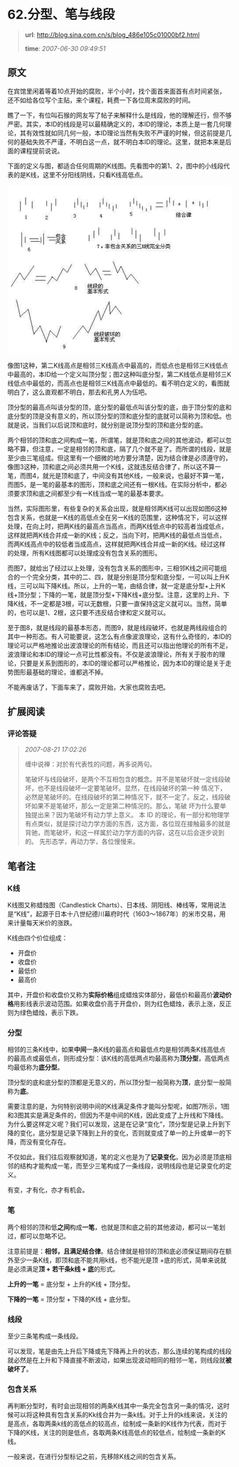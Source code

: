 # 62.分型、笔与线段

> **url**: http://blog.sina.com.cn/s/blog_486e105c01000bf2.html
>
> **time**: *2007-06-30 09:49:51*

## 原文

在宾馆里闲着等着10点开始的腐败，半个小时，找个面首来面首有点时间紧张，还不如给各位写个主贴，来个课程，耗费一下各位周末腐败的时间。

瞧了一下，有位叫石猴的网友写了帖子来解释什么是线段，他的理解还行，但不够严密。其实，本ID的线段是可以最精确定义的，本ID的理论，本质上是一套几何理论，其有效性就如同几何一般，本ID理论当然有失败不严谨的时候，但这前提是几何的基础失败不严谨，不明白这一点，就不明白本ID的理论。这里，就把本来是后面的课程提前说说。

下面的定义与图，都适合任何周期的K线图。先看图中的第1、2，图中的小线段代表的是K线，这里不分阳线阴线，只看K线高低点。

![教你炒股票62：分型、笔与线段](./images/62.jpg)

像图1这种，第二K线高点是相邻三K线高点中最高的，而低点也是相邻三K线低点中最高的，本ID给一个定义叫顶分型；图2这种叫底分型，第二K线低点是相邻三K线低点中最低的，而高点也是相邻三K线高点中最低的。看不明白定义的，看图就明白了，这么直观都不明白，那去和孔男人为伍吧。

顶分型的最高点叫该分型的顶，底分型的最低点叫该分型的底，由于顶分型的底和底分型的顶是没有意义的，所以顶分型的顶和底分型的底就可以简称为顶和低。也就是说，当我们以后说顶和底时，就分别是说顶分型的顶和底分型的底。

两个相邻的顶和底之间构成一笔，所谓笔，就是顶和底之间的其他波动，都可以忽略不算，但注意，一定是相邻的顶和底，隔了几个就不是了。而所谓的线段，就是至少由三笔组成。但这里有一个细微的地方要分清楚，因为结合律是必须遵守的，像图3这种，顶和底之间必须共用一个K线，这就违反结合律了，所以这不算一笔，而图4，就光是顶和底了，中间没有其他K线，一般来说，也最好不算一笔，而图5，是一笔的最基本的图形，顶和底之间还有一根K线。在实际分析中，都必须要求顶和底之间都至少有一K线当成一笔的最基本要求。

当然，实际图形里，有些复杂的关系会出现，就是相邻两K线可以出现如图6这种包含关系，也就是一K线的高低点全在另一K线的范围里，这种情况下，可以这样处理，在向上时，把两K线的最高点当高点，而两K线低点中的较高者当成低点，这样就把两K线合并成一新的K线；反之，当向下时，把两K线的最低点当低点，而两K线高点中的较低者当成高点，这样就把两K线合并成一新的K线。经过这样的处理，所有K线图都可以处理成没有包含关系的图形。

而图7，就给出了经过以上处理，没有包含关系的图形中，三相邻K线之间可能组合的一个完全分类，其中的二、四，就是分别是顶分型和底分型，一可以叫上升K线，三可以叫下降K线。所以，上升的一笔，由结合律，就一定是底分型+上升K线+顶分型；下降的一笔，就是顶分型+下降K线+底分型。注意，这里的上升、下降K线，不一定都是3根，可以无数根，只要一直保持这定义就可以。当然，简单的，也可以是1、2根，这只要不违反结合律和定义就可以。

至于图8，就是线段的最基本形态，而图9，就是线段破坏，也就是两线段组合的其中一种形态。有人可能要说，这怎么有点像波浪理论，这有什么奇怪的，本ID的理论可以严格地推论出波浪理论的所有结论，而且还可以指出他理论的所有不足，波浪理论和本ID的理论一点可比性都没有。不仅是波浪理论，所有关于股市的理论，只要是关系到图形的，本ID的理论都可以严格推论，因为本ID的理论是关于走势图形最基础的理论，谁都逃不掉。

不能再废话了，下面车来了，腐败开始，大家也腐败去吧。

## 扩展阅读

### 评论答疑

> *2007-08-21 17:02:26*
>
> 缠中说禅：对於有代表性的问题，再多说两句。
>
> 笔破坏与线段破坏，是两个不互相包含的概念。并不是笔破坏就一定线段破坏，也不是线段破坏一定要笔破坏。显然，在线段破坏的第一种 情况下，必然是笔破坏的。在线段破坏的第二种情况下，就不一定了。反之，线段破坏如果不是笔破坏，那么一定是第二种情况的。那么，笔破 坏为什么要单独提出来？因为笔破坏有动力学上意义。 本 ID 的理论，有一部分和物理学有点类似，就是探讨动力学方面的东西，这方面，各位现在接触最多的就是背驰，而笔破坏，和这一样属於动力学方面的内容，这在以后会逐步说到的。 先形态学，再动力学，各位慢慢来。

## 笔者注

### K线

K线图又称蜡烛图（Candlestick Charts）、日本线、阴阳线、棒线等，常用说法是“K线”，起源于日本十八世纪德川幕府时代（1603～1867年）的米市交易，用来计量每天米价的涨跌。

K线由四个价位组成：

+ 开盘价
+ 收盘价
+ 最低价
+ 最高价

其中，开盘价和收盘价又称为**实际价格**组成蜡烛实体部分，最低价和最高价**波动价格**用影线表示波动范围。如果收盘价高于开盘价，则为红色蜡烛，表示上涨，反正则为绿色蜡烛，表示下跌。

### 分型

相邻的三条K线中，如果**中间**一条K线的最高点和最低点均是相邻两条K线高低点的最高点或最低点，则形成分型：该K线的高低两点均最高称为**顶分型**，高低两点均最低称为**底分型**。

顶分型的底和底分型的顶都是无意义的，所以顶分型一般简称为**顶**，底分型一般简称为**底**。

需要注意的是，为何特别说明中间的K线满足条件才能叫分型呢，如图7所示，1图和3图其实是满足条件的，但因为不是中间的K线，因此变成了上升线和下降线。为什么要这样定义呢？我们可以发现，这是在记录“变化”，顶分型是记录上升到下降的变化，底分型是记录下降到上升的变化，否则就变成了单一的上升或单一的下降，而没有变化存在。

不仅如此，我们往后观察就知道，笔的定义也是为了**记录变化**，因为必须是顶底相邻的结构才能构成一笔，而至少三笔构成了一条线段，说明线段也是记录变化的定义。

有变，才有化，亦才有机会。

### 笔

两个相邻的顶和低**之间**构成**一笔**，也就是顶和底之前的其他波动，都可以一笔划过，都可以忽略不记。

注意前提是：**相邻，且满足结合律**。结合律就是相邻的顶和底必须保证期间存在额外至少一条K线，即顶和底不能共用k线，也不能光是顶 +底的形式，简单来说就是必须满足**顶 + 若干条k线 + 底**的形式。

**上升的一笔** = 底分型 + 上升的K线 + 顶分型。

**下降的一笔** = 顶分型 + 下降的K线 + 底分型。

### 线段

至少三条笔构成一条线段。

可以发现，笔是由先上升后下降或先下降再上升的状态，那么连续的笔构成的线段就必然是在上升和下降直接不断波动，如果出现波动相同的相邻一笔，则线段就**被破坏了**。

### 包含关系

再判断分型时，有时会出现相邻的两条K线其中一条完全包含另一条的情况，这时候可以将这种具有包含关系的Kk线合并为一条k线。对于上升的k线来说，关注的是高点，各取两条k线的高低点的较高点，绘制成一条新的K线作为代表，而对于下降的K线，关注的则是低点，各取两条K线高低点的较低点，绘制成一条新的K线。

一般来说，在进行分型标记之前，先移除K线之间的包含关系。
